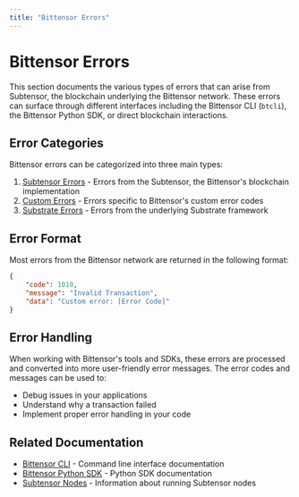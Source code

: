```yaml
---
title: "Bittensor Errors"
---
```


# Bittensor Errors

This section documents the various types of errors that can arise from Subtensor, the blockchain underlying the Bittensor network.
These errors can surface through different interfaces including the Bittensor CLI (`btcli`), the Bittensor Python SDK, or direct blockchain interactions.

## Error Categories

Bittensor errors can be categorized into three main types:

1. [Subtensor Errors](./subtensor.md) - Errors from the Subtensor, the Bittensor's  blockchain implementation
1. [Custom Errors](./custom.md) - Errors specific to Bittensor's custom error codes
1. [Substrate Errors](./substrate.md) - Errors from the underlying Substrate framework

## Error Format

Most errors from the Bittensor network are returned in the following format:

```json
{
    "code": 1010,
    "message": "Invalid Transaction",
    "data": "Custom error: [Error Code]"
}
```

## Error Handling

When working with Bittensor's tools and SDKs, these errors are processed and converted into more user-friendly error messages. The error codes and messages can be used to:

- Debug issues in your applications
- Understand why a transaction failed
- Implement proper error handling in your code

## Related Documentation

- [Bittensor CLI](../btcli.md) - Command line interface documentation
- [Bittensor Python SDK](../bt-api-ref.md) - Python SDK documentation
- [Subtensor Nodes](../subtensor-nodes/index.md) - Information about running Subtensor nodes 